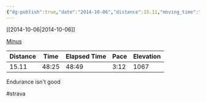 ```yaml
---
{"dg-publish":true,"date":"2014-10-06","distance":15.11,"moving_time":"48:25","elapsed_time":"48:49","pace":"3:12","total_elevation_gain":1067,"url":"https://www.strava.com/activities/204263041","permalink":"/01-personal/strava/2014-10-06-minus/","dgPassFrontmatter":true}
---
```



[[2014-10-06\|2014-10-06]]

[Minus](https://www.strava.com/activities/204263041)

| Distance | Time  | Elapsed Time | Pace | Elevation |
| -------- | ----- | ------------ | ---- | --------- |
| 15.11    | 48:25 | 48:49        | 3:12 | 1067      |


Endurance isn't good

#strava
